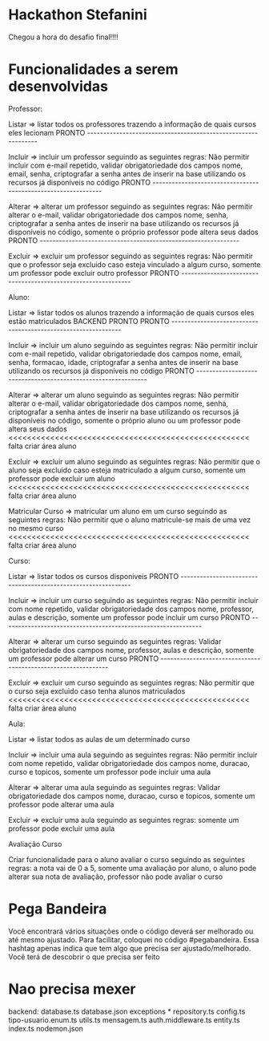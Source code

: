 # Hackathon Stefanini

Chegou a hora do desafio final!!!!

# Funcionalidades a serem desenvolvidas

Professor:

Listar => listar todos os professores trazendo a informação de quais cursos eles lecionam
PRONTO --------------------------------------------------------------

Incluir => incluir um professor seguindo as seguintes regras: Não permitir incluir com e-mail repetido, validar obrigatoriedade dos campos nome, email, senha, criptografar a senha antes de inserir na base utilizando os recursos já disponíveis no código
PRONTO --------------------------------------------------------------

Alterar => alterar um professor seguindo as seguintes regras: Não permitir alterar o e-mail, validar obrigatoriedade dos campos nome, senha, criptografar a senha antes de inserir na base utilizando os recursos já disponíveis no código, somente o próprio professor pode altera seus dados
PRONTO --------------------------------------------------------------

Excluir => excluir um professor seguindo as seguintes regras: Não permitir que o professor seja excluido caso esteja vinculado a algum curso, somente um professor pode excluir outro professor
PRONTO --------------------------------------------------------------

Aluno:

Listar => listar todos os alunos trazendo a informação de quais cursos eles estão matriculados
BACKEND PRONTO
PRONTO --------------------------------------------------------------

Incluir => incluir um aluno seguindo as seguintes regras: Não permitir incluir com e-mail repetido, validar obrigatoriedade dos campos nome, email, senha, formacao, idade, criptografar a senha antes de inserir na base utilizando os recursos já disponíveis no código
PRONTO --------------------------------------------------------------

Alterar => alterar um aluno seguindo as seguintes regras: Não permitir alterar o e-mail, validar obrigatoriedade dos campos nome, senha, criptografar a senha antes de inserir na base utilizando os recursos já disponíveis no código, somente o próprio aluno ou um professor pode altera seus dados
<<<<<<<<<<<<<<<<<<<<<<<<<<<<<<<<<<<<<<<<<<<<<<<<<<<< falta criar área aluno

Excluir => excluir um aluno seguindo as seguintes regras: Não permitir que o aluno seja excluido caso esteja matriculado a algum curso, somente um professor pode excluir um aluno
<<<<<<<<<<<<<<<<<<<<<<<<<<<<<<<<<<<<<<<<<<<<<<<<<<<< falta criar área aluno

Matricular Curso => matricular um aluno em um curso seguindo as seguintes regras: Não permitir que o aluno matricule-se mais de uma vez no mesmo curso
<<<<<<<<<<<<<<<<<<<<<<<<<<<<<<<<<<<<<<<<<<<<<<<<<<<< falta criar área aluno

Curso:

Listar => listar todos os cursos disponiveis
PRONTO --------------------------------------------------------------

Incluir => incluir um curso seguindo as seguintes regras: Não permitir incluir com nome repetido, validar obrigatoriedade dos campos nome, professor, aulas e descrição, somente um professor pode incluir um curso
PRONTO --------------------------------------------------------------

Alterar => alterar um curso seguindo as seguintes regras: Validar obrigatoriedade dos campos nome, professor, aulas e descrição, somente um professor pode alterar um curso
PRONTO --------------------------------------------------------------

Excluir => excluir um curso seguindo as seguintes regras: Não permitir que o curso seja excluido caso tenha alunos matriculados
<<<<<<<<<<<<<<<<<<<<<<<<<<<<<<<<<<<<<<<<<<<<<<<<<<<< falta criar área aluno

Aula:

Listar => listar todos as aulas de um determinado curso

Incluir => incluir uma aula seguindo as seguintes regras: Não permitir incluir com nome repetido, validar obrigatoriedade dos campos nome, duracao, curso e topicos, somente um professor pode incluir uma aula

Alterar => alterar uma aula seguindo as seguintes regras: Validar obrigatoriedade dos campos nome, duracao, curso e topicos, somente um professor pode alterar uma aula

Excluir => excluir uma aula seguindo as seguintes regras: somente um professor pode excluir uma aula

Avaliação Curso

Criar funcionalidade para o aluno avaliar o curso seguindo as seguintes regras: a nota vai de 0 a 5, somente uma avaliação por aluno, o aluno pode alterar sua nota de avaliação, professor não pode avaliar o curso

# Pega Bandeira

Você encontrará vários situações onde o código deverá ser melhorado ou até mesmo ajustado.
Para facilitar, coloquei no código #pegabandeira. Essa hashtag apenas indica que tem algo que precisa ser ajustado/melhorado.
Você terá de descobrir o que precisa ser feito

# Nao precisa mexer

backend:
database.ts
database.json
exceptions \*
repository.ts
config.ts
tipo-usuario.enum.ts
utils.ts
mensagem.ts
auth.middleware.ts
entity.ts
index.ts
nodemon.json
